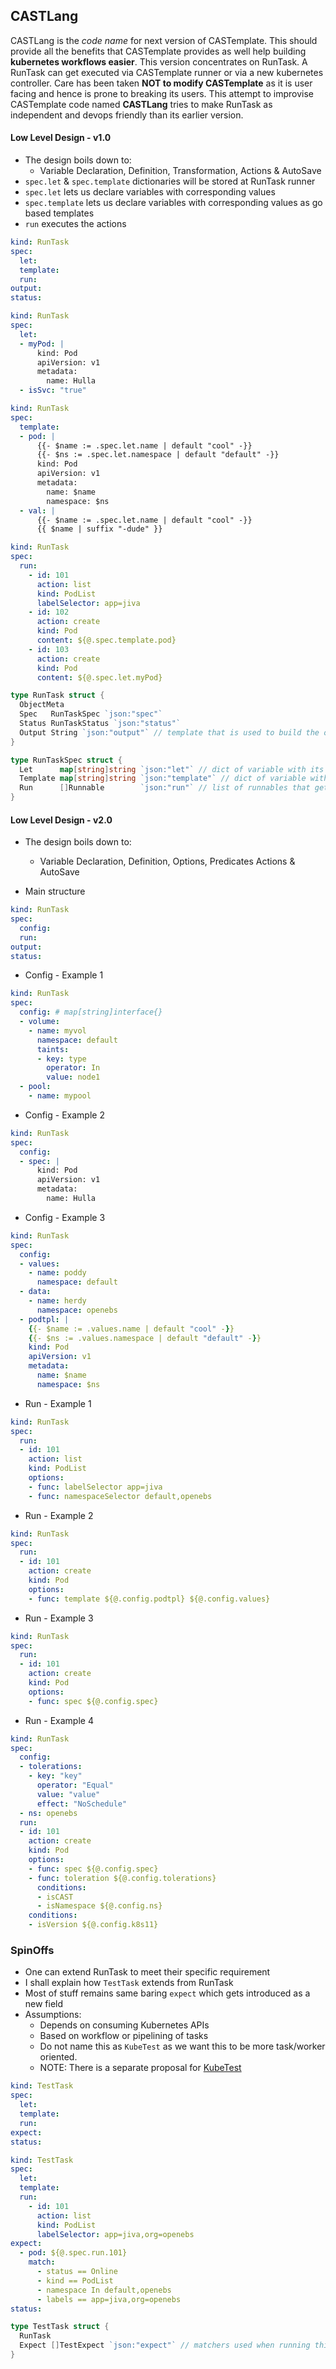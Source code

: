 ## CASTLang

CASTLang is the _code name_ for next version of CASTemplate. This should provide all the benefits that CASTemplate provides 
as well help building **kubernetes workflows easier**. This version concentrates on RunTask. A RunTask can get executed via 
CASTemplate runner or via a new kubernetes controller. Care has been taken **NOT to modify CASTemplate** as it is user 
facing and hence is prone to breaking its users. This attempt to improvise CASTemplate code named **CASTLang** tries to make 
RunTask as independent and devops friendly than its earlier version.

#### Low Level Design - v1.0
- The design boils down to:
  - Variable Declaration, Definition, Transformation, Actions & AutoSave
- `spec.let` & `spec.template` dictionaries will be stored at RunTask runner
- `spec.let` lets us declare variables with corresponding values
- `spec.template` lets us declare variables with corresponding values as go based templates
- `run` executes the actions

```yaml
kind: RunTask
spec:
  let:
  template:
  run:
output:
status:
```

```yaml
kind: RunTask
spec:
  let:
  - myPod: |
      kind: Pod
      apiVersion: v1
      metadata:
        name: Hulla
  - isSvc: "true"
```

```yaml
kind: RunTask
spec:
  template:
  - pod: |
      {{- $name := .spec.let.name | default "cool" -}}
      {{- $ns := .spec.let.namespace | default "default" -}}
      kind: Pod
      apiVersion: v1
      metadata:
        name: $name
        namespace: $ns
  - val: |
      {{- $name := .spec.let.name | default "cool" -}}
      {{ $name | suffix "-dude" }}
```

```yaml
kind: RunTask
spec:
  run:
    - id: 101
      action: list
      kind: PodList
      labelSelector: app=jiva
    - id: 102
      action: create
      kind: Pod
      content: ${@.spec.template.pod}
    - id: 103
      action: create
      kind: Pod
      content: ${@.spec.let.myPod}
```

```go
type RunTask struct {
  ObjectMeta
  Spec   RunTaskSpec `json:"spec"`
  Status RunTaskStatus `json:"status"`
  Output String `json:"output"` // template that is used to build the output of this task
}

type RunTaskSpec struct {
  Let      map[string]string `json:"let"` // dict of variable with its direct value
  Template map[string]string `json:"template"` // dict of variable with its templated value
  Run      []Runnable        `json:"run"` // list of runnables that get executed
}
```

#### Low Level Design - v2.0
- The design boils down to:
  - Variable Declaration, Definition, Options, Predicates Actions & AutoSave

- Main structure
```yaml
kind: RunTask
spec:
  config:
  run:
output:
status:
```

- Config - Example 1
```yaml
kind: RunTask
spec:
  config: # map[string]interface{}
  - volume:
    - name: myvol
      namespace: default
      taints:
      - key: type
        operator: In
        value: node1
  - pool:
    - name: mypool
```

- Config - Example 2
```yaml
kind: RunTask
spec:
  config:
  - spec: |
      kind: Pod
      apiVersion: v1
      metadata:
        name: Hulla
```

- Config - Example 3
```yaml
kind: RunTask
spec:
  config:
  - values: 
    - name: poddy
      namespace: default
  - data:
    - name: herdy
      namespace: openebs
  - podtpl: |
    {{- $name := .values.name | default "cool" -}}
    {{- $ns := .values.namespace | default "default" -}}
    kind: Pod
    apiVersion: v1
    metadata:
      name: $name
      namespace: $ns
```

- Run - Example 1
```yaml
kind: RunTask
spec:
  run:
  - id: 101
    action: list
    kind: PodList
    options:
    - func: labelSelector app=jiva
    - func: namespaceSelector default,openebs
```

- Run - Example 2
```yaml
kind: RunTask
spec:
  run:
  - id: 101
    action: create
    kind: Pod
    options:
    - func: template ${@.config.podtpl} ${@.config.values}
```

- Run - Example 3
```yaml
kind: RunTask
spec:
  run:
  - id: 101
    action: create
    kind: Pod
    options:
    - func: spec ${@.config.spec}
```

- Run - Example 4
```yaml
kind: RunTask
spec:
  config:
  - tolerations:
    - key: "key"
      operator: "Equal"
      value: "value"
      effect: "NoSchedule"
  - ns: openebs
  run:
  - id: 101
    action: create
    kind: Pod
    options:
    - func: spec ${@.config.spec}
    - func: toleration ${@.config.tolerations}
      conditions:
      - isCAST
      - isNamespace ${@.config.ns}
    conditions:
    - isVersion ${@.config.k8s11}
```

### SpinOffs
- One can extend RunTask to meet their specific requirement
- I shall explain how `TestTask` extends from RunTask
- Most of stuff remains same baring `expect` which gets introduced as a new field
- Assumptions:
  - Depends on consuming Kubernetes APIs
  - Based on workflow or pipelining of tasks
  - Do not name this as `KubeTest` as we want this to be more task/worker oriented.
  - NOTE: There is a separate proposal for [KubeTest](https://github.com/AmitKumarDas/Decisions/blob/master/blogs/openebs_operator_design.md)

```yaml
kind: TestTask
spec:
  let:
  template:
  run:
expect:
status:
```

```yaml
kind: TestTask
spec:
  let:
  template:
  run:
    - id: 101
      action: list
      kind: PodList
      labelSelector: app=jiva,org=openebs
expect:
  - pod: ${@.spec.run.101}
    match: 
      - status == Online
      - kind == PodList
      - namespace In default,openebs
      - labels == app=jiva,org=openebs
status:
```

```go
type TestTask struct {
  RunTask
  Expect []TestExpect `json:"expect"` // matchers used when running this task to build testing logic
}
```
